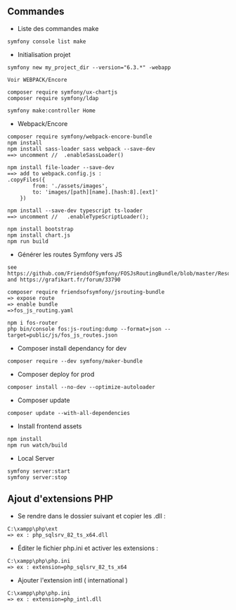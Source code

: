 ## Commandes

- Liste des commandes make
```
symfony console list make
```

- Initialisation projet
```
symfony new my_project_dir --version="6.3.*" -webapp

Voir WEBPACK/Encore

composer require symfony/ux-chartjs
composer require symfony/ldap

symfony make:controller Home
```

- Webpack/Encore
```
composer require symfony/webpack-encore-bundle
npm install
npm install sass-loader sass webpack --save-dev
==> uncomment //  .enableSassLoader()

npm install file-loader --save-dev
==> add to webpack.config.js :
.copyFiles({
        from: './assets/images',
        to: 'images/[path][name].[hash:8].[ext]'
    })

npm install --save-dev typescript ts-loader
==> uncomment //   .enableTypeScriptLoader();

npm install bootstrap
npm install chart.js
npm run build
```
- Générer les routes Symfony vers JS

```
see https://github.com/FriendsOfSymfony/FOSJsRoutingBundle/blob/master/Resources/doc/installation.rst
and https://grafikart.fr/forum/33790

composer require friendsofsymfony/jsrouting-bundle
=> expose route
=> enable bundle
=>fos_js_routing.yaml

npm i fos-router
php bin/console fos:js-routing:dump --format=json --target=public/js/fos_js_routes.json
```

- Composer install dependancy for dev
```
composer require --dev symfony/maker-bundle
```
- Composer deploy for prod
```
composer install --no-dev --optimize-autoloader
```

- Composer update
```
composer update --with-all-dependencies
```

- Install frontend assets
```
npm install
npm run watch/build
```

- Local Server
```
symfony server:start
symfony server:stop
```


## Ajout d'extensions PHP

- Se rendre dans le dossier suivant et copier les .dll :
```
C:\xampp\php\ext
=> ex : php_sqlsrv_82_ts_x64.dll
```
- Éditer le fichier php.ini et activer les extensions :
```
C:\xampp\php\php.ini
=> ex : extension=php_sqlsrv_82_ts_x64
```
- Ajouter l'extension intl ( international )
```
C:\xampp\php\php.ini
=> ex : extension=php_intl.dll
```
